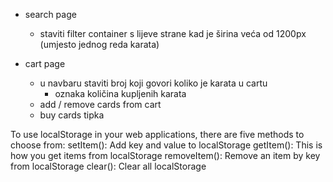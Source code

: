 -   search page

    -   staviti filter container s lijeve strane kad je širina veća od 1200px (umjesto jednog reda karata)

-   cart page
    -   u navbaru staviti broj koji govori koliko je karata u cartu
        -   oznaka količina kupljenih karata
    -   add / remove cards from cart
    -   buy cards tipka

To use localStorage in your web applications, there are five methods to choose from:
setItem(): Add key and value to localStorage
getItem(): This is how you get items from localStorage
removeItem(): Remove an item by key from localStorage
clear(): Clear all localStorage
